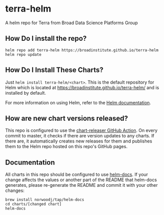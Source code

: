 # terra-helm
A helm repo for Terra from Broad Data Science Platforms Group

## How Do I install the repo?
```
helm repo add terra-helm https://broadinstitute.github.io/terra-helm
helm repo update
```
## How Do I Install These Charts?

Just `helm install terra-helm/<chart>`. This is the default repository for Helm which is located at https://broadinstitute.github.io/terra-helm/ and is installed by default.

For more information on using Helm, refer to the [Helm documentation](https://github.com/kubernetes/helm#docs).

## How are new chart versions released?

This repo is configured to use the [chart-releaser GitHub Action](https://github.com/helm/chart-releaser-action). On every commit to master, it checks if there are version updates to any charts. If there are, it automatically creates new releases for them and publishes them to the Helm repo hosted on this repo's GitHub pages.

## Documentation

All charts in this repo should be configured to use [helm-docs](https://github.com/norwoodj/helm-docs). If your change affects the values or another part of the README that helm-docs generates, please re-generate the README and commit it with your other changes:
```
brew install norwoodj/tap/helm-docs
cd charts/[changed chart]
helm-docs
```
